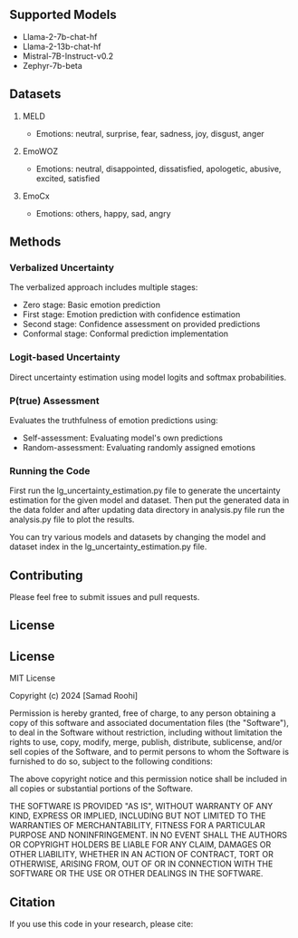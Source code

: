 
## Supported Models

- Llama-2-7b-chat-hf
- Llama-2-13b-chat-hf
- Mistral-7B-Instruct-v0.2
- Zephyr-7b-beta

## Datasets

1. MELD
   - Emotions: neutral, surprise, fear, sadness, joy, disgust, anger

2. EmoWOZ
   - Emotions: neutral, disappointed, dissatisfied, apologetic, abusive, excited, satisfied

3. EmoCx
   - Emotions: others, happy, sad, angry

## Methods

### Verbalized Uncertainty
The verbalized approach includes multiple stages:
- Zero stage: Basic emotion prediction
- First stage: Emotion prediction with confidence estimation
- Second stage: Confidence assessment on provided predictions
- Conformal stage: Conformal prediction implementation

### Logit-based Uncertainty
Direct uncertainty estimation using model logits and softmax probabilities.

### P(true) Assessment
Evaluates the truthfulness of emotion predictions using:
- Self-assessment: Evaluating model's own predictions
- Random-assessment: Evaluating randomly assigned emotions
### Running the Code
First run the lg_uncertainty_estimation.py file to generate the uncertainty estimation for the given model and dataset.
Then put the generated data in the data folder and after updating data directory in analysis.py file run the analysis.py file to plot the results.

You can try various models and datasets by changing the model and dataset index in the lg_uncertainty_estimation.py file.

## Contributing

Please feel free to submit issues and pull requests.

## License

## License

MIT License

Copyright (c) 2024 [Samad Roohi]

Permission is hereby granted, free of charge, to any person obtaining a copy
of this software and associated documentation files (the "Software"), to deal
in the Software without restriction, including without limitation the rights
to use, copy, modify, merge, publish, distribute, sublicense, and/or sell
copies of the Software, and to permit persons to whom the Software is
furnished to do so, subject to the following conditions:

The above copyright notice and this permission notice shall be included in all
copies or substantial portions of the Software.

THE SOFTWARE IS PROVIDED "AS IS", WITHOUT WARRANTY OF ANY KIND, EXPRESS OR
IMPLIED, INCLUDING BUT NOT LIMITED TO THE WARRANTIES OF MERCHANTABILITY,
FITNESS FOR A PARTICULAR PURPOSE AND NONINFRINGEMENT. IN NO EVENT SHALL THE
AUTHORS OR COPYRIGHT HOLDERS BE LIABLE FOR ANY CLAIM, DAMAGES OR OTHER
LIABILITY, WHETHER IN AN ACTION OF CONTRACT, TORT OR OTHERWISE, ARISING FROM,
OUT OF OR IN CONNECTION WITH THE SOFTWARE OR THE USE OR OTHER DEALINGS IN THE
SOFTWARE.

## Citation

If you use this code in your research, please cite:
